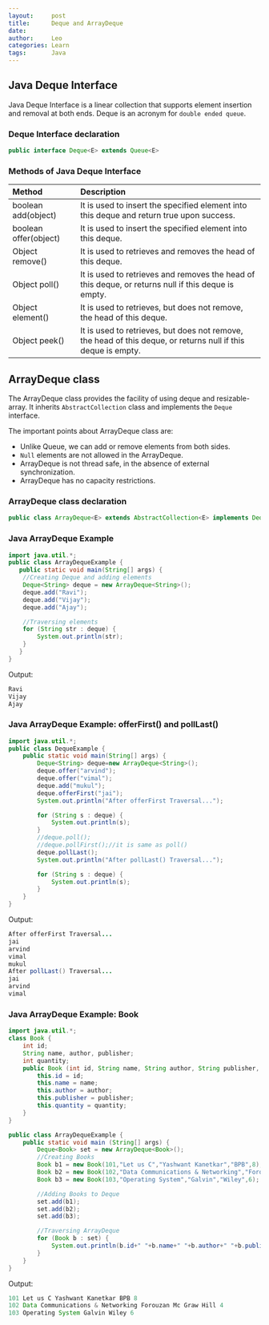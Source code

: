 ```yaml
---
layout:     post
title:      Deque and ArrayDeque
date:       
author:     Leo
categories: Learn
tags:       Java
---
```

## Java Deque Interface
Java Deque Interface is a linear collection that supports element insertion and removal at both ends. Deque is an acronym for `double ended queue`.

### Deque Interface declaration
```java
public interface Deque<E> extends Queue<E> 
```

### Methods of Java Deque Interface

Method | Description
:-|:-
boolean add(object) | It is used to insert the specified element into this deque and return true upon success.
boolean offer(object) | It is used to insert the specified element into this deque.
Object remove() | It is used to retrieves and removes the head of this deque.
Object poll() | It is used to retrieves and removes the head of this deque, or returns null if this deque is empty.
Object element() | It is used to retrieves, but does not remove, the head of this deque.
Object peek() | It is used to retrieves, but does not remove, the head of this deque, or returns null if this deque is empty.

## ArrayDeque class
The ArrayDeque class provides the facility of using deque and resizable-array. It inherits `AbstractCollection` class and implements the `Deque` interface.

The important points about ArrayDeque class are:

-   Unlike Queue, we can add or remove elements from both sides.
-   `Null` elements are not allowed in the ArrayDeque.
-   ArrayDeque is not thread safe, in the absence of external synchronization.
-   ArrayDeque has no capacity restrictions.

### ArrayDeque class declaration
```java
public class ArrayDeque<E> extends AbstractCollection<E> implements Deque<E>, Cloneable, Serializable
```

### Java ArrayDeque Example
```java
import java.util.*;
public class ArrayDequeExample {
   public static void main(String[] args) {
   	//Creating Deque and adding elements
   	Deque<String> deque = new ArrayDeque<String>();
   	deque.add("Ravi");
   	deque.add("Vijay");
   	deque.add("Ajay");

   	//Traversing elements
   	for (String str : deque) {
   		System.out.println(str);
   	}
   }
}
```

Output:
```java
Ravi
Vijay
Ajay
```

### Java ArrayDeque Example: offerFirst() and pollLast()
```java
import java.util.*;
public class DequeExample {
    public static void main(String[] args) {
        Deque<String> deque=new ArrayDeque<String>();
        deque.offer("arvind");
        deque.offer("vimal");
        deque.add("mukul");
        deque.offerFirst("jai");
        System.out.println("After offerFirst Traversal...");

        for (String s : deque) {
            System.out.println(s);  
        }
        //deque.poll();
        //deque.pollFirst();//it is same as poll()
        deque.pollLast();
        System.out.println("After pollLast() Traversal...");

        for (String s : deque) {
            System.out.println(s);  
        }
    }
}
```

Output:
```java
After offerFirst Traversal...
jai
arvind
vimal
mukul
After pollLast() Traversal...
jai
arvind
vimal
```

### Java ArrayDeque Example: Book
```java
import java.util.*;
class Book {
    int id;
    String name, author, publisher;
    int quantity;
    public Book (int id, String name, String author, String publisher, int quantity) {
        this.id = id;
        this.name = name;
        this.author = author;
        this.publisher = publisher;
        this.quantity = quantity;
    }
}

public class ArrayDequeExample {
    public static void main (String[] args) {
        Deque<Book> set = new ArrayDeque<Book>();
        //Creating Books
        Book b1 = new Book(101,"Let us C","Yashwant Kanetkar","BPB",8);
        Book b2 = new Book(102,"Data Communications & Networking","Forouzan","Mc Graw Hill",4);
        Book b3 = new Book(103,"Operating System","Galvin","Wiley",6);

        //Adding Books to Deque
        set.add(b1);
        set.add(b2);
        set.add(b3);

        //Traversing ArrayDeque
        for (Book b : set) {
            System.out.println(b.id+" "+b.name+" "+b.author+" "+b.publisher+" "+b.quantity);
        }
    }
}
```

Output:
```java
101 Let us C Yashwant Kanetkar BPB 8
102 Data Communications & Networking Forouzan Mc Graw Hill 4
103 Operating System Galvin Wiley 6
```
